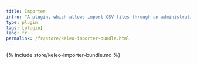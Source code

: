 ```yaml
---
title: Importer
intro: "A plugin, which allows import CSV files through an administration screen."
type: plugin
tags: [plugin]
lang: fr
permalink: /fr/store/keleo-importer-bundle.html 
---
```


{% include store/keleo-importer-bundle.md %}
